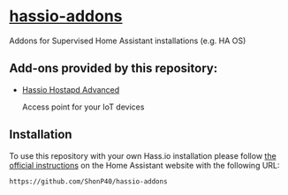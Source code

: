 # [hassio-addons](https://github.com/ShonP40/hassio-addons)
Addons for Supervised Home Assistant installations (e.g. HA OS)

## Add-ons provided by this repository:

- [Hassio Hostapd Advanced](https://github.com/ShonP40/hassio-addons/tree/master/hassio-hostapd-advanced)

  Access point for your IoT devices

## Installation

To use this repository with your own Hass.io installation please follow [the official instructions](https://www.home-assistant.io/hassio/installing_third_party_addons/) on the Home Assistant website with the following URL:

```txt
https://github.com/ShonP40/hassio-addons
```
